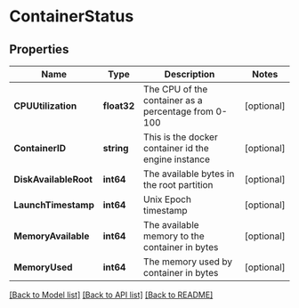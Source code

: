 # ContainerStatus

## Properties

Name | Type | Description | Notes
------------ | ------------- | ------------- | -------------
**CPUUtilization** | **float32** | The CPU of the container as a percentage from 0-100 | [optional] 
**ContainerID** | **string** | This is the docker container id the engine instance | [optional] 
**DiskAvailableRoot** | **int64** | The available bytes in the root partition | [optional] 
**LaunchTimestamp** | **int64** | Unix Epoch timestamp | [optional] 
**MemoryAvailable** | **int64** | The available memory to the container in bytes | [optional] 
**MemoryUsed** | **int64** | The memory used by container in bytes | [optional] 

[[Back to Model list]](../README.md#documentation-for-models) [[Back to API list]](../README.md#documentation-for-api-endpoints) [[Back to README]](../README.md)



